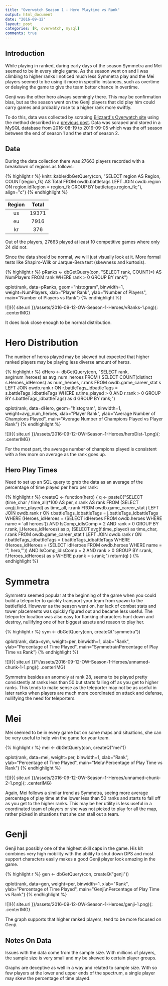 ```yaml
---
title: "Overwatch Season 1 - Hero Playtime vs Rank"
output: html_document
date: "2016-09-12"
layout: post
categories: [R, overwatch, mysql]
comments: true
---
```


## Introduction

While playing in ranked, during early days of the season Symmetra and Mei seemed to be in every single game.  As the season went on and I was climbing to higher ranks I noticed much less Symmetra play and the Mei players seemed to be using it more in specific instances, such as overtime or delaying the game to give the team better chance in overtime.  

Genji was the other hero always seemingly there.  This may be confirmation bias, but as the season went on the Genji players that did play him could carry games and probably rose to a higher rank more swiftly.

To do this, data was collected by scraping [Blizzard's Overwatch site](https://playoverwatch.com/en-us/) using the method described in a [previous post](http://awcull.com/2016/07/19/Scrape-Overwatch.html).  Data was scraped and stored in a MySQL database from 2016-08-19 to 2016-09-05 which was the off season between the end of season 1 and the start of season 2.



## Data

During the data collection there was 27663 players recorded with a breakdown of regions as follows:


{% highlight r %}
knitr::kable(dbGetQuery(con, "SELECT region AS Region, COUNT(region_fk) AS Total FROM owdb.battletags LEFT JOIN owdb.region ON region.idRegion = region_fk GROUP BY battletags.region_fk;"), align="c")
{% endhighlight %}



| Region | Total |
|:------:|:-----:|
|   us   | 19371 |
|   eu   | 7916  |
|   kr   |  376  |

Out of the players, 27663 played at least 10 competitive games where only 24 did not.

Since the data should be normal, we will just visually look at it.  More formal tests like Shapiro-Wilk or Jarque-Bera test (skewness and kurtosis).


{% highlight r %}
pRanks <- dbGetQuery(con, "SELECT rank, COUNT(*) AS NumPlayers FROM rank WHERE rank > 0 GROUP BY rank")

qplot(rank, data=pRanks, geom="histogram", binwidth=1, weight=NumPlayers, xlab="Player Rank", ylab="Number of Players", main="Number of Players vs Rank")
{% endhighlight %}

![]({{ site.url }}/assets/2016-09-12-OW-Season-1-Heroes/vRanks-1.png){: .centerIMG} 

It does look close enough to be normal distribution.

# Hero Distribution

The number of heros played may be skewed but expected that higher ranked players may be playing less diverse amount of heros.


{% highlight r %}
dHero <- dbGetQuery(con, "SELECT rank, avg(num_heroes) as avg_num_heroes
FROM (
SELECT COUNT(distinct s.Heroes_idHeroes) as num_heroes, r.rank
FROM owdb.game_career_stat s
LEFT JOIN owdb.rank r ON r.battleTags_idbattleTags = s.battleTags_idbattleTags
WHERE s.time_played > 0 AND r.rank > 0
GROUP BY s.battleTags_idbattleTags) as d
GROUP BY rank;")

qplot(rank, data=dHero, geom="histogram", binwidth=1, weight=avg_num_heroes, xlab="Player Rank", ylab="Average Number of Champions Played", main="Average Number of Champions Played vs Player Rank")
{% endhighlight %}

![]({{ site.url }}/assets/2016-09-12-OW-Season-1-Heroes/heroDist-1.png){: .centerIMG} 

For the most part, the average number of champions played is consistent with a few more on average as the rank goes up.

## Hero Play Times

Need to set up an SQL query to grab the data as an average of the percentage of time played per hero per rank:


{% highlight r %}
createQ <- function(hero) {
  q <- paste0("SELECT (time_char / time_all)*100 AS per, s.rank AS rank
FROM 
(SELECT avg(j.time_played) as time_all, r.rank
FROM owdb.game_career_stat j
LEFT JOIN owdb.rank r ON r.battleTags_idbattleTags = j.battleTags_idbattleTags
WHERE (Heroes_idHeroes = (SELECT idHeroes FROM owdb.heroes WHERE name = 'all heroes'))
AND IsComp_idIsComp = 2 AND rank > 0
GROUP BY r.rank, j.Heroes_idHeroes) as p,
(SELECT avg(f.time_played) as time_char, r.rank
FROM owdb.game_career_stat f
LEFT JOIN owdb.rank r ON r.battleTags_idbattleTags = f.battleTags_idbattleTags
WHERE (Heroes_idHeroes = (SELECT idHeroes FROM owdb.heroes WHERE name = '", hero,"'))
AND IsComp_idIsComp = 2 AND rank > 0
GROUP BY r.rank, f.Heroes_idHeroes) as s
WHERE p.rank = s.rank;")
  return(q)
}
{% endhighlight %}

# Symmetra

Symmetra seemed popular at the beginning of the game when you could build a teleporter to quickly transport your team from spawn to the battlefield.  However as the season went on, her lack of combat stats and tower placements was quickly figured out and became less useful.  The teleporter location was also easy for flanking characters hunt down and destroy, nullifying one of her biggest assets and reason to play her.


{% highlight r %}
sym <- dbGetQuery(con, createQ("symmetra"))

qplot(rank, data=sym, weight=per, binwidth=1, xlab="Rank", ylab="Percentage of Time Played", main="Symmetra\nPercentage of Play Time vs Rank")
{% endhighlight %}

![]({{ site.url }}F:/assets/2016-09-12-OW-Season-1-Heroes/unnamed-chunk-1-1.png){: .centerIMG} 

Symmetra besides an anomoly at rank 28, seems to be played pretty consistently at ranks less than 50 but starts falling off as you get to higher ranks.  This tends to make sense as the teleporter may not be as useful in later ranks when players are much more coordinated on attack and defense, nullifying the need for teleporters.

# Mei

Mei seemed to be in every game but on some maps and situations, she can be very useful to help win the game for your team.


{% highlight r %}
mei <- dbGetQuery(con, createQ("mei"))

qplot(rank, data=mei, weight=per, binwidth=1, xlab="Rank", ylab="Percentage of Time Played", main="Mei\nPercentage of Play Time vs Rank")
{% endhighlight %}

![]({{ site.url }}/assets/2016-09-12-OW-Season-1-Heroes/unnamed-chunk-2-1.png){: .centerIMG} 

Again, Mei follows a similar trend as Symmetra, seeing more average percentage of play time at the lower less than 50 ranks and starts to fall off as you get to the higher ranks.  This may be her utility is less useful in a coordinated team of players or she was not picked to play for all the map, rather picked in situations that she can stall out a team.

# Genji

Genji has possibly one of the highest skill caps in the game.  His kit combines very high mobility with the ability to shut down DPS and most support characters easily makes a good Genji player look amazing in the game.


{% highlight r %}
gen <- dbGetQuery(con, createQ("genji"))

qplot(rank, data=gen, weight=per, binwidth=1, xlab="Rank", ylab="Percentage of Time Played", main="Genji\nPercentage of Play Time vs Rank")
{% endhighlight %}

![]({{ site.url }}/assets/2016-09-12-OW-Season-1-Heroes/genji-1.png){: .centerIMG} 

The graph supports that higher ranked players, tend to be more focused on Genji.

##  Notes On Data

Issues with the data come from the sample size.  With millions of players, the sample size is very small and my be skewed to certain player groups.  

Graphs are deceptive as well in a way and related to sample size.  With so few players at the lower and upper ends of the spectrum, a single player may skew the percentage of time played.
